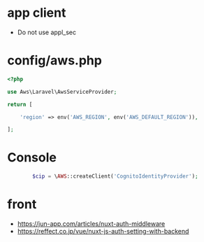 # app client
* Do not use appl_sec

# config/aws.php
```php
<?php

use Aws\Laravel\AwsServiceProvider;

return [

    'region' => env('AWS_REGION', env('AWS_DEFAULT_REGION')),

];
```

# Console
```php
        $cip = \AWS::createClient('CognitoIdentityProvider');
```

# front
* https://jun-app.com/articles/nuxt-auth-middleware
* https://reffect.co.jp/vue/nuxt-js-auth-setting-with-backend

